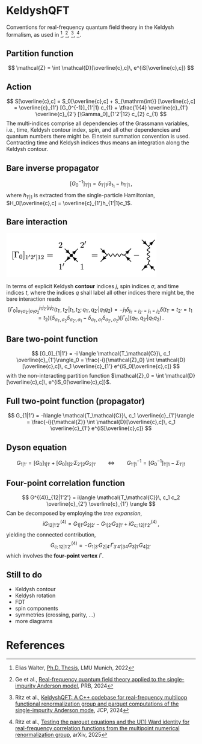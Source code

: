 # KeldyshQFT

Conventions for real-frequency quantum field theory in the Keldysh formalism, as used in [^1], [^2], [^3], [^4].

## Partition function
$$
    \mathcal{Z} = \int \mathcal{D}[\overline{c},c]\, e^{iS[\overline{c},c]}
$$

## Action
$$
S[\overline{c},c] = S_0[\overline{c},c] + S_{\mathrm{int}} [\overline{c},c] = \overline{c}_{1'} [G_0^{-1}]_{1'|1} c_{1} + \tfrac{1}{4} \overline{c}_{1'}  \overline{c}_{2'} [\Gamma_0]_{1'2'|12} c_{2} c_{1}
$$
The multi-indices comprise all dependencies of the Grassmann variables, i.e., time, Keldysh contour index, spin, and all other dependencies and quantum numbers there might be. Einstein summation convention is used. Contracting time and Keldysh indices thus means an integration along the Keldysh contour. 

## Bare inverse propagator
$$
    [G_0^{-1}]_{1'|1} = \delta_{1'|1} i\partial_{t_1} - h_{1'|1}\, ,
$$
where $h_{1'|1}$ is extracted from the single-particle Hamiltonian, $H_0[\overline{c},c] = \overline{c}_{1'}h_{1'|1}c_1$.

## Bare interaction
<img src="img/bare.png" alt="Alt Text" width="400"/>

In terms of explicit Keldysh **contour** indices $j$, spin indices $\sigma$, and time indices $t$, where the indices $q$ shall label all other indices there might be, the bare interaction reads
$$
[\Gamma_0]^{j_{1'}j_{2'}|j_1 j_2}_{\sigma_{1'}\sigma_{2'}|\sigma_1 \sigma_2}(t_{1'},t_{2'}|t_1,t_2 ; q_{1'},q_{2'}|q_1 q_2) 
= -j_1 \delta_{j_{1'}=j_{2'}=j_{1}=j_{2}} \delta(t_{1'}=t_{2'}=t_{1}=t_{2})
(\delta_{\sigma_{1'},\sigma_2}\delta_{\sigma_{2'},\sigma_1} - \delta_{\sigma_{1'},\sigma_1}\delta_{\sigma_{2'},\sigma_2}) [\Gamma_0](q_{1'},q_{2'}|q_1 q_2)\, .
$$

## Bare two-point function
$$
[G_0]_{1|1'} = -i \langle \mathcal{T_\mathcal{C}}\,  c_1 \overline{c}_{1'}\rangle_0 = \frac{-i}{\mathcal{Z}_0} \int \mathcal{D}[\overline{c},c]\, c_1 \overline{c}_{1'} e^{iS_0[\overline{c},c]}
$$
with the non-interacting partition function $\mathcal{Z}_0 = \int \mathcal{D}[\overline{c},c]\,  e^{iS_0[\overline{c},c]}$.

## Full two-point function (propagator)
$$
G_{1|1'} = -i\langle \mathcal{T_\mathcal{C}}\, c_1 \overline{c}_{1'}\rangle = \frac{-i}{\mathcal{Z}} \int \mathcal{D}[\overline{c},c]\, c_1 \overline{c}_{1'} e^{iS[\overline{c},c]}
$$

## Dyson equation
$$
 G_{1|1'} = [G_0]_{1|1'} + [G_0]_{1|2'} \Sigma_{2'|2} G_{2|1'}  \qquad \Leftrightarrow  \qquad G^{-1}_{1'|1} = [G_0^{-1}]_{1'|1} - \Sigma_{1'|1}
$$

## Four-point correlation function
$$
G^{(4)}_{12|1'2'} = i\langle \mathcal{T_\mathcal{C}}\, c_1 c_2 \overline{c}_{2'} \overline{c}_{1'} \rangle
$$
Can be decomposed by employing the *tree expansion*,
$$
i G^{(4)}_{12|1'2'} = G_{1|1'} G_{2|2'} - G_{1|2'} G_{2|1'} + i G^{(4)}_{c;\,12|1'2'}\, ,
$$
yielding the connected contribution,
$$
G^{(4)}_{c;\,12|1'2'} = - G_{1|3'} G_{2|4'} \Gamma_{3'4'|34} G_{3|1'} G_{4|2'}\, 
$$
which involves the **four-point vertex** $\Gamma$.

## Still to do

- Keldysh contour
- Keldysh rotation
- FDT
- spin components
- symmetries (crossing, parity, ...)
- more diagrams


# References

[^1]: Elias Walter, [Ph.D. Thesis](https://www.asc.physik.lmu.de/lsvondelft/publications/pdf/walter_elias.pdf), LMU Munich, 2022

[^2]: Ge et al., [Real-frequency quantum field theory applied to the single-impurity Anderson model](https://doi.org/10.1103/PhysRevB.109.115128), PRB, 2024

[^3]: Ritz et al., [KeldyshQFT: A C++ codebase for real-frequency multiloop functional renormalization group and parquet computations of the single-impurity Anderson mode](https://doi.org/10.1063/5.0221340), JCP, 2024

[^4]: Ritz et al., [Testing the parquet equations and the U(1) Ward identity for real-frequency correlation functions from the multipoint numerical renormalization group](https://arxiv.org/abs/2504.05910), arXiv, 2025
